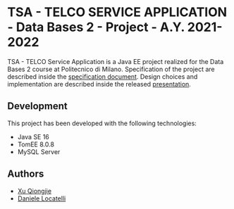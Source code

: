 # TSA - TELCO SERVICE APPLICATION - Data Bases 2 - Project - A.Y. 2021-2022

TSA - TELCO Service Application is a Java EE project realized for the Data Bases 2 course at Politecnico di Milano.
Specification of the project are described inside the [specification document](./Assignment/Specification.pdf).
Design choices and implementation are described inside the released [presentation]().

## Development
This project has been developed with the following technologies:
* Java SE 16
* TomEE 8.0.8
* MySQL Server
  
## Authors
* [Xu Qiongjie](https://github.com/ictar)
* [Daniele Locatelli](https://github.com/locadani)